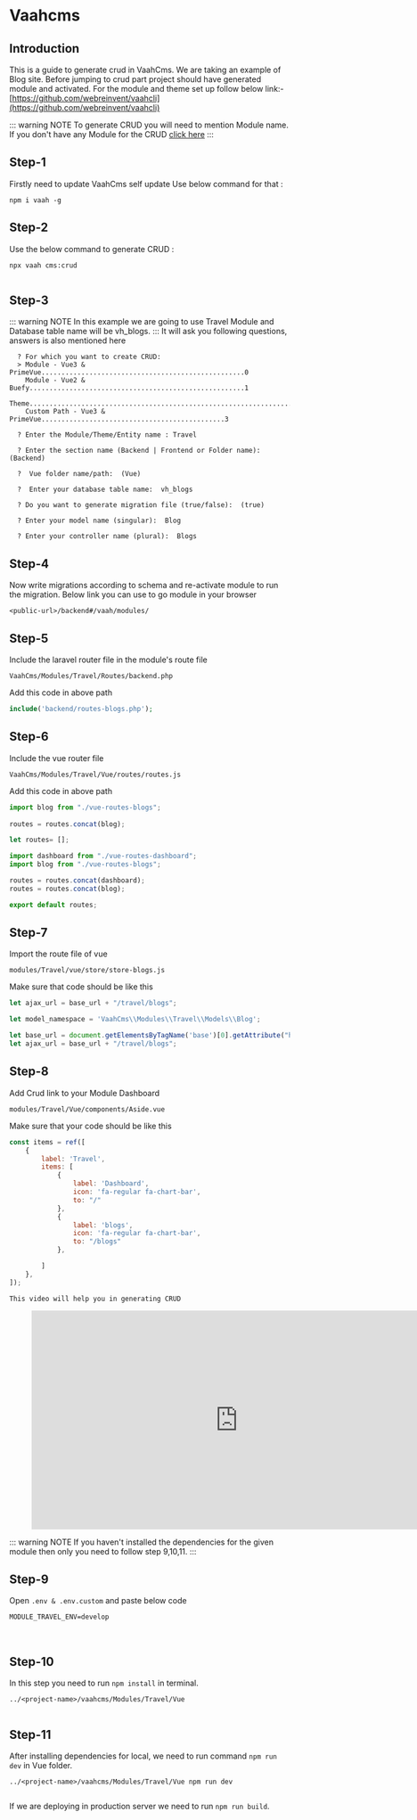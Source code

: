 # Vaahcms

[comment]: <> ([[toc]])

## Introduction

This is a guide to generate crud in VaahCms. We are taking an example of Blog site.
Before jumping to crud part project should have generated module and activated.
For the module and theme set up follow below link:-
[https://github.com/webreinvent/vaahcli](https://github.com/webreinvent/vaahcli)

::: warning NOTE
To generate CRUD you will need to mention Module name. If you don't have any Module for the CRUD
[click here](https://docs.vaah.dev/vaahcms-2/backend/generate-module.html)
:::

## Step-1
Firstly need to update VaahCms self update
Use below command for that :
```shell
npm i vaah -g
```

## Step-2
Use the below command to generate CRUD :

```shell
npx vaah cms:crud
```
<img :src="$withBase('/images/crud-generate-2.png')">

## Step-3
::: warning NOTE
In this example we are going to use Travel Module and Database table name will be vh_blogs. 
:::
It will ask you following questions, answers is also mentioned here
``` shell
  ? For which you want to create CRUD:
  > Module - Vue3 & PrimeVue...................................................0
    Module - Vue2 & Buefy......................................................1
    Theme......................................................................2
    Custom Path - Vue3 & PrimeVue..............................................3
 ```
``` shell
  ? Enter the Module/Theme/Entity name : Travel
 ```

``` shell
  ? Enter the section name (Backend | Frontend or Folder name):  (Backend)
 ```
``` shell
  ?  Vue folder name/path:  (Vue)
 ```

``` shell
  ?  Enter your database table name:  vh_blogs
 ```

``` shell
  ? Do you want to generate migration file (true/false):  (true)
 ```
``` shell
  ? Enter your model name (singular):  Blog
 ```
``` shell
  ? Enter your controller name (plural):  Blogs
 ```

## Step-4
Now write migrations according to schema and re-activate module to run the migration.
Below link you can use to go module in your browser
```http request
<public-url>/backend#/vaah/modules/
```
## Step-5
Include the laravel router file in the module's route file

```VaahCms/Modules/Travel/Routes/backend.php```

Add this code in above path

```php
include('backend/routes-blogs.php');
```

## Step-6
Include the vue router file

```VaahCms/Modules/Travel/Vue/routes/routes.js```

Add this code in above path
``` js
import blog from "./vue-routes-blogs";
   
routes = routes.concat(blog);
```

``` js
let routes= [];

import dashboard from "./vue-routes-dashboard";
import blog from "./vue-routes-blogs";

routes = routes.concat(dashboard);
routes = routes.concat(blog);

export default routes;
```

## Step-7
Import the route file of vue

```modules/Travel/vue/store/store-blogs.js```

Make sure that code should be like this
```js
let ajax_url = base_url + "/travel/blogs";
```

```js
let model_namespace = 'VaahCms\\Modules\\Travel\\Models\\Blog';

let base_url = document.getElementsByTagName('base')[0].getAttribute("href");
let ajax_url = base_url + "/travel/blogs";
```
## Step-8
Add Crud link to your Module Dashboard

```modules/Travel/Vue/components/Aside.vue```

Make sure that your code should be like this

```js
const items = ref([
    {
        label: 'Travel',
        items: [
            {
                label: 'Dashboard',
                icon: 'fa-regular fa-chart-bar',
                to: "/"
            },
            {
                label: 'blogs',
                icon: 'fa-regular fa-chart-bar',
                to: "/blogs"
            },

        ]
    },
]);
```
```This video will help you in generating CRUD ```

<figure>
  <iframe width="740" height="393" src="https://www.youtube.com/embed/8yc_OM6pIh8" title="VaahCMS 2.x + Vue3 | How to create CRUD and use pre-configured vue 3 app" frameborder="0" allow="accelerometer; autoplay; clipboard-write; encrypted-media; gyroscope; picture-in-picture; web-share" allowfullscreen></iframe> 
</figure>

::: warning NOTE
If you haven't installed the dependencies for the given module then only you need to follow  step 9,10,11.
:::
## Step-9
Open ```.env & .env.custom``` and paste below code
```
MODULE_TRAVEL_ENV=develop
```
<img :src="$withBase('/images/crud-generate-8-a.png')">
<img :src="$withBase('/images/crud-generate-8-b.png')">

## Step-10

In this step you need to run `npm install` in terminal.
```shell
../<project-name>/vaahcms/Modules/Travel/Vue
```
<img :src="$withBase('/images/crud-generate-9.png')">

## Step-11

After installing dependencies for local, we need to run command `npm run dev` in Vue folder.
```shell
../<project-name>/vaahcms/Modules/Travel/Vue npm run dev
```

<img :src="$withBase('/images/crud-generate-10.png')">

If we are deploying in production server we need to run `npm run build`.




